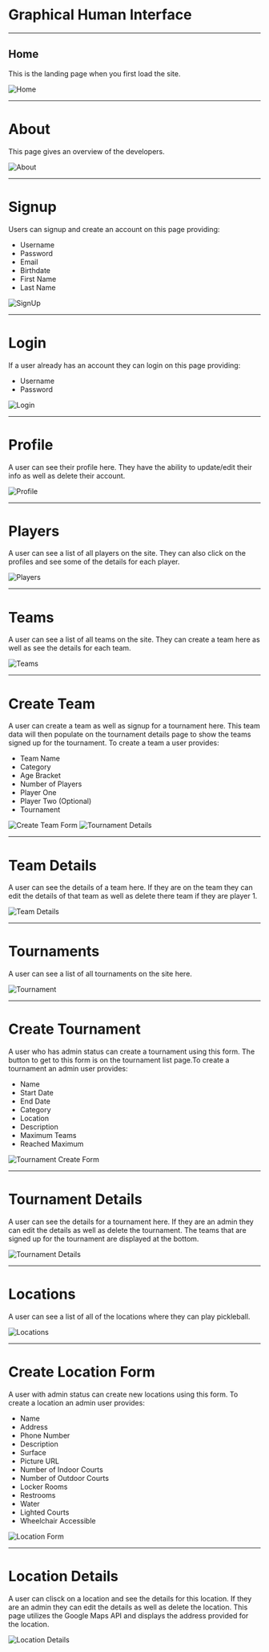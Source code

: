 # Graphical Human Interface

---

## Home

This is the landing page when you first load the site.

![Home](gitjaacd.gitlab.io_pickle-play_.png)

---

# About

This page gives an overview of the developers.

![About](gitjaacd.gitlab.io_pickle-play_about.png)

---

# Signup

Users can signup and create an account on this page providing:

- Username
- Password
- Email
- Birthdate
- First Name
- Last Name

![SignUp](<gitjaacd.gitlab.io_pickle-play_signup (1).png>)

---

# Login

If a user already has an account they can login on this page providing:

- Username
- Password

![Login](<gitjaacd.gitlab.io_pickle-play_login(1).png>)

---

# Profile

A user can see their profile here. They have the ability to update/edit their info as well as delete their account.

![Profile](<gitjaacd.gitlab.io_pickle-play_profile (1).png>)

---

# Players

A user can see a list of all players on the site. They can also click on the profiles and see some of the details for each player.

![Players](<gitjaacd.gitlab.io_pickle-play_players (2).png>)

---

# Teams

A user can see a list of all teams on the site. They can create a team here as well as see the details for each team.

![Teams](<gitjaacd.gitlab.io_pickle-play_teams (2)-1.png>)

---

# Create Team

A user can create a team as well as signup for a tournament here. This team data will then populate on the tournament details page to show the teams signed up for the tournament. To create a team a user provides:

- Team Name
- Category
- Age Bracket
- Number of Players
- Player One
- Player Two (Optional)
- Tournament

![Create Team Form](<gitjaacd.gitlab.io_pickle-play_create_team (2).png>)
![Tournament Details](<gitjaacd.gitlab.io_pickle-play_tournament_details (2)-1.png>)

---

# Team Details

A user can see the details of a team here. If they are on the team they can edit the details of that team as well as delete there team if they are player 1.

![Team Details](<gitjaacd.gitlab.io_pickle-play_team_details (2).png>)

---

# Tournaments

A user can see a list of all tournaments on the site here.

![Tournament](<gitjaacd.gitlab.io_pickle-play_tournament (2).png>)

---

# Create Tournament

A user who has admin status can create a tournament using this form. The button to get to this form is on the tournament list page.To create a tournament an admin user provides:

- Name
- Start Date
- End Date
- Category
- Location
- Description
- Maximum Teams
- Reached Maximum

![Tournament Create Form](<gitjaacd.gitlab.io_pickle-play_tournament_form (2).png>)

---

# Tournament Details

A user can see the details for a tournament here. If they are an admin they can edit the details as well as delete the tournament. The teams that are signed up for the tournament are displayed at the bottom.

![Tournament Details](<gitjaacd.gitlab.io_pickle-play_tournament_details (2)-1.png>)

---

# Locations

A user can see a list of all of the locations where they can play pickleball.

![Locations](<gitjaacd.gitlab.io_pickle-play_locations (2).png>)

---

# Create Location Form

A user with admin status can create new locations using this form. To create a location an admin user provides:

- Name
- Address
- Phone Number
- Description
- Surface
- Picture URL
- Number of Indoor Courts
- Number of Outdoor Courts
- Locker Rooms
- Restrooms
- Water
- Lighted Courts
- Wheelchair Accessible

![Location Form](<gitjaacd.gitlab.io_pickle-play_location_form (2).png>)

---

# Location Details

A user can clisck on a location and see the details for this location. If they are an admin they can edit the details as well as delete the location. This page utilizes the Google Maps API and displays the address provided for the location.

![Location Details](<gitjaacd.gitlab.io_pickle-play_location_details (2).png>)
